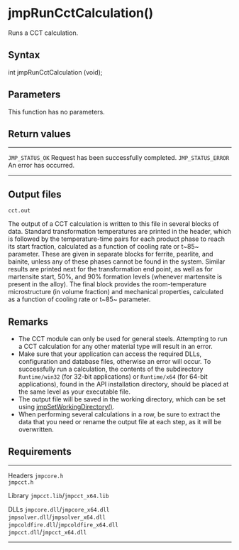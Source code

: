 jmpRunCctCalculation()
======================

Runs a CCT calculation.

Syntax
------

int jmpRunCctCalculation (void);

Parameters
----------

This function has no parameters.

Return values
-------------

  -------------------- ------------------------------------------
  `JMP_STATUS_OK`      Request has been successfully completed.
  `JMP_STATUS_ERROR`   An error has occurred.
  -------------------- ------------------------------------------

Output files
------------

`cct.out`

The output of a CCT calculation is written to this file in several
blocks of data. Standard transformation temperatures are printed in the
header, which is followed by the temperature-time pairs for each product
phase to reach its start fraction, calculated as a function of cooling
rate or t~85~ parameter. These are given in separate blocks for ferrite,
pearlite, and bainite, unless any of these phases cannot be found in the
system. Similar results are printed next for the transformation end
point, as well as for martensite start, 50%, and 90% formation levels
(whenever martensite is present in the alloy). The final block provides
the room-temperature microstructure (in volume fraction) and mechanical
properties, calculated as a function of cooling rate or t~85~ parameter.

Remarks
-------

-   The CCT module can only be used for general steels. Attempting to
    run a CCT calculation for any other material type will result in
    an error.
-   Make sure that your application can access the required DLLs,
    configuration and database files, otherwise an error will occur. To
    successfully run a calculation, the contents of the subdirectory
    `Runtime/win32` (for 32-bit applications) or `Runtime/x64` (for
    64-bit applications), found in the API installation directory,
    should be placed at the same level as your executable file.
-   The output file will be saved in the working directory, which can be
    set using [jmpSetWorkingDirectory()](jmpSetWorkingDirectory.htm).
-   When performing several calculations in a row, be sure to extract
    the data that you need or rename the output file at each step, as it
    will be overwritten.

Requirements
------------

  --------- ------------------------------------------
  Headers   `jmpcore.h`\
            `jmpcct.h`

  Library   `jmpcct.lib`/`jmpcct_x64.lib`

  DLLs      `jmpcore.dll`/`jmpcore_x64.dll`\
            `jmpsolver.dll`/`jmpsolver_x64.dll`\
            `jmpcoldfire.dll`/`jmpcoldfire_x64.dll`\
            `jmpcct.dll`/`jmpcct_x64.dll`
  --------- ------------------------------------------


